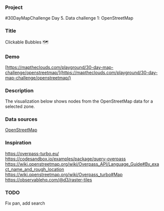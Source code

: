 ### Project

#30DayMapChallenge Day 5. Data challenge 1: OpenStreetMap

### Title

Clickable Bubbles 🗺️

### Demo

[https://maptheclouds.com/playground/30-day-map-challenge/openstreetmap/](https://maptheclouds.com/playground/30-day-map-challenge/openstreetmap/)

### Description

The visualization below shows nodes from the OpenStreetMap data for a selected zone.

### Data sources

[OpenStreetMap](https://www.openstreetmap.org)

### Inspiration

https://overpass-turbo.eu/
https://codesandbox.io/examples/package/query-overpass
https://wiki.openstreetmap.org/wiki/Overpass_API/Language_Guide#By_exact_name_and_rough_location
https://wiki.openstreetmap.org/wiki/Overpass_turbo#Map
https://observablehq.com/@d3/raster-tiles

### TODO

Fix pan, add search
